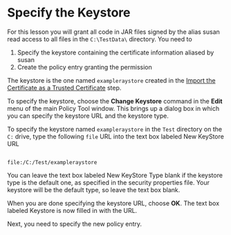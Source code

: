 
# Specify the Keystore

For this lesson you will grant all code in JAR files signed by the alias susan read access to all files in the `C:\TestData\` directory. You need to

1. Specify the keystore containing the certificate information aliased by susan
1. Create the policy entry granting the permission

The keystore is the one named `exampleraystore` created in the [Import the Certificate as a Trusted Certificate](rstep2.html) step.

To specify the keystore, choose the **Change Keystore** command in the **Edit** menu of the main Policy Tool window. This brings up a dialog box in which you can specify the keystore URL and the keystore type.

To specify the keystore named `exampleraystore` in the `Test` directory on the `C:` drive, type the following `file` URL into the text box labeled New KeyStore URL

```

file:/C:/Test/exampleraystore

```

You can leave the text box labeled New KeyStore Type blank if the keystore type is the default one, as specified in the security properties file. Your keystore will be the default type, so leave the text box blank.

When you are done specifying the keystore URL, choose **OK**. The text box labeled Keystore is now filled in with the URL.

Next, you need to specify the new policy entry.
